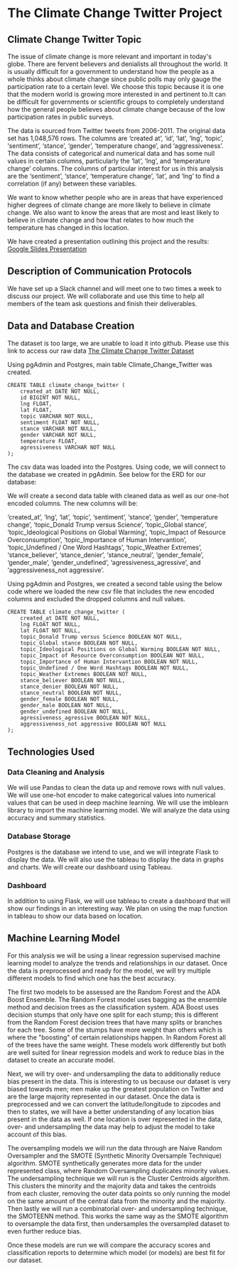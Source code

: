 # The Climate Change Twitter Project


## Climate Change Twitter Topic

The issue of climate change is more relevant and important in today's globe. There are fervent believers and denialists all throughout the world. It is usually difficult for a government to understand how the people as a whole thinks about climate change since public polls may only gauge the participation rate to a certain level. We choose this topic because it is one that the modern world is growing more interested in and pertinent to.It can be difficult for governments or scientific groups to completely understand how the general people believes about climate change because of the low participation rates in public surveys.

The data is sourced from Twitter tweets from 2006-2011. The original data set has 1,048,576 rows. The columns are ‘created at’, ‘id’, ‘lat’, ‘lng’, ‘topic’, ‘sentiment’, ‘stance’, ‘gender’, ‘temperature change’, and ‘aggressiveness’. The data consists of categorical and numerical data and has some null values in certain columns, particularly the ‘lat’, ‘lng’, and ‘temperature change’ columns. The columns of particular interest for us in this analysis are the ‘sentiment’, ‘stance’, ‘temperature change’, ‘lat’, and ‘lng’ to find a correlation (if any) between these variables.

We want to know whether people who are in areas that have experienced higher degrees of climate change are more likely to believe in climate change. We also want to know the areas that are most and least likely to believe in climate change and how that relates to how much the temperature has changed in this location.

We have created a presentation outlining this project and the results: [Google Slides Presentation](https://docs.google.com/presentation/d/1vIFzR__mxHt675rEYzvuTESJwUQbB_MHI_f6XBaV4s4/edit#slide=id.p)

## Description of Communication Protocols
We have set up a Slack channel and will meet one to two times a week to discuss our project. We will collaborate and use this time to help all members of the team ask questions and finish their deliverables. 


## Data and Database Creation 

The dataset is too large, we are unable to load it into github. Please use this link to access our raw data [The Climate Change Twitter Dataset](https://www.kaggle.com/datasets/deffro/the-climate-change-twitter-dataset)


Using pgAdmin and Postgres, main table Climate_Change_Twitter was created.

```
CREATE TABLE climate_change_twitter (
    created_at DATE NOT NULL, 
    id BIGINT NOT NULL,
    lng FLOAT,
    lat FLOAT, 
    topic VARCHAR NOT NULL,
    sentiment FLOAT NOT NULL,
    stance VARCHAR NOT NULL,
    gender VARCHAR NOT NULL,
    temperature FLOAT,
    agressiveness VARCHAR NOT NULL
);
```

The csv data was loaded into the Postgres. Using code, we will connect to the database we created in pgAdmin. See below for the ERD for our database:


We will create a second data table with cleaned data as well as our one-hot encoded columns.  The new columns will be: 

‘created_at’, ‘lng’, ‘lat’, ‘topic’, ‘sentiment’, ‘stance’, ‘gender’, ‘temperature change’, ‘topic_Donald Trump versus Science’, ‘topic_Global stance’, ‘topic_Ideological Positions on Global Warming’, ‘topic_Impact of Resource Overconsumption’, ‘topic_Importance of Human Intervantion’, ‘topic_Undefined / One Word Hashtags’, ‘topic_Weather Extremes’, ‘stance_believer’, ‘stance_denier’, ‘stance_neutral’, ‘gender_female’, ‘gender_male’, ‘gender_undefined’, ‘agressiveness_agressive’, and ‘aggressiveness_not aggressive’.

Using pgAdmin and Postgres, we created a second table using the below code where we loaded the new csv file that includes the new encoded columns and excluded the dropped columns and null values.

```
CREATE TABLE climate_change_twitter (
    created_at DATE NOT NULL, 
    lng FLOAT NOT NULL,
    lat FLOAT NOT NULL, 
    topic_Donald Trump versus Science BOOLEAN NOT NULL,
    topic_Global stance BOOLEAN NOT NULL,
    topic_Ideological Positions on Global Warming BOOLEAN NOT NULL,
    topic_Impact of Resource Overconsumption BOOLEAN NOT NULL,
    topic_Importance of Human Intervantion BOOLEAN NOT NULL,
    topic_Undefined / One Word Hashtags BOOLEAN NOT NULL,
    topic_Weather Extremes BOOLEAN NOT NULL,
    stance_believer BOOLEAN NOT NULL,
    stance_denier BOOLEAN NOT NULL,
    stance_neutral BOOLEAN NOT NULL,
    gender_female BOOLEAN NOT NULL,
    gender_male BOOLEAN NOT NULL,
    gender_undefined BOOLEAN NOT NULL,
    agressiveness_agressive BOOLEAN NOT NULL,
    aggressiveness_not aggressive BOOLEAN NOT NULL
);
```

## Technologies Used

### Data Cleaning and Analysis
We will use Pandas to clean the data up and remove rows with null values. We will use one-hot encoder to make categorical values into numerical values that can be used in deep machine learning. We will use the imblearn library to import the machine learning model. We will analyze the data using accuracy and summary statistics.

### Database Storage

Postgres is the database we intend to use, and we will integrate Flask to display the data. We will also use the tableau to display the data in graphs and charts. We will create our dashboard using Tableau.

### Dashboard

In addition to using Flask, we will use tableau to create a dashboard that will show our findings in an interesting way. We plan on using the map function in tableau to show our data based on location.


## Machine Learning Model

For this analysis we will be using a linear regression supervised machine learning model to analyze the trends and relationships in our dataset. Once the data is preprocessed and ready for the model, we will try multiple different models to find which one has the best accuracy.

The first two models to be assessed are the Random Forest and the ADA Boost Ensemble. The Random Forest model uses bagging as the ensemble method and decision trees as the classification system. ADA Boost uses decision stumps that only have one split for each stump; this is different from the Random Forest decision trees that have many splits or branches for each tree. Some of the stumps have more weight than others which is where the "boosting" of certain relationships happen. In Random Forest all of the trees have the same weight. These models work differently but both are well suited for linear regression models and work to reduce bias in the dataset to create an accurate model.

Next, we will try over- and undersampling the data to additionally reduce bias present in the data. This is interesting to us because our dataset is very biased towards men; men make up the greatest population on Twitter and are the large majority represented in our dataset. Once the data is preprocessed and we can convert the latitude/longitude to zipcodes and then to states, we will have a better understanding of any location bias present in the data as well. If one location is over represented in the data, over- and undersampling the data may help to adjust the model to take account of this bias. 

The oversampling models we will run the data through are Naive Random Oversampler and the SMOTE (Synthetic Minority Oversample Technique) algorithm. SMOTE synthetically generates more data for the under represented class, where Random Oversampling duplicates minority values. The undersampling technique we will run is the Cluster Centroids algorithm. This clusters the minority and the majority data and takes the centroids from each cluster, removing the outer data points so only running the model on the same amount of the central data from the minority and the majority. Then lastly we will run a combinatorial over- and undersampling technique, the SMOTEENN method. This works the same way as the SMOTE algorithm to oversample the data first, then undersamples the oversampled dataset to even further reduce bias.

Once these models are run we will compare the accuracy scores and classification reports to determine which model (or models) are best fit for our dataset.


